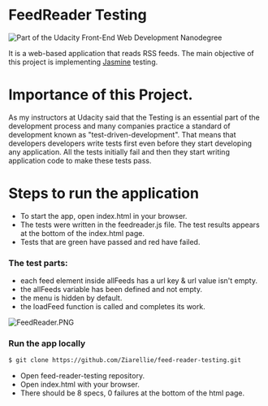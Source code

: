# FeedReader Testing

![Part of the Udacity Front-End Web Development Nanodegree](https://img.shields.io/badge/Udacity-Front--End%20Web%20Developer%20Nanodegree-02b3e4.svg)

It is a web-based application that reads RSS feeds. The main objective of this project is implementing [Jasmine](http://jasmine.github.io/) testing. 
# Importance of this Project.

As my instructors at Udacity said that the Testing is an essential part of the development process and many companies practice a standard of development known as "test-driven-development". That means that developers developers write tests first even before they start developing any application. All the tests initially fail and then they start writing application code to make these tests pass.


# Steps to run the application

  - To start the app, open index.html in your browser.
  - The tests were written in the feedreader.js file. The test results appears at the bottom of the index.html page.
  - Tests that are green have passed and red have failed.

### The test parts:

* each feed element inside allFeeds has a url key & url value isn't empty. 
* the allFeeds variable has been defined and not empty.
* the menu is hidden by default.
* the loadFeed function is called and completes its work.


![FeedReader.PNG](link-to-image)


### Run the app locally
```sh
$ git clone https://github.com/Ziarellie/feed-reader-testing.git
```

* Open feed-reader-testing repository.
* Open index.html with your browser.
* There should be 8 specs, 0 failures at the bottom of the html page.


